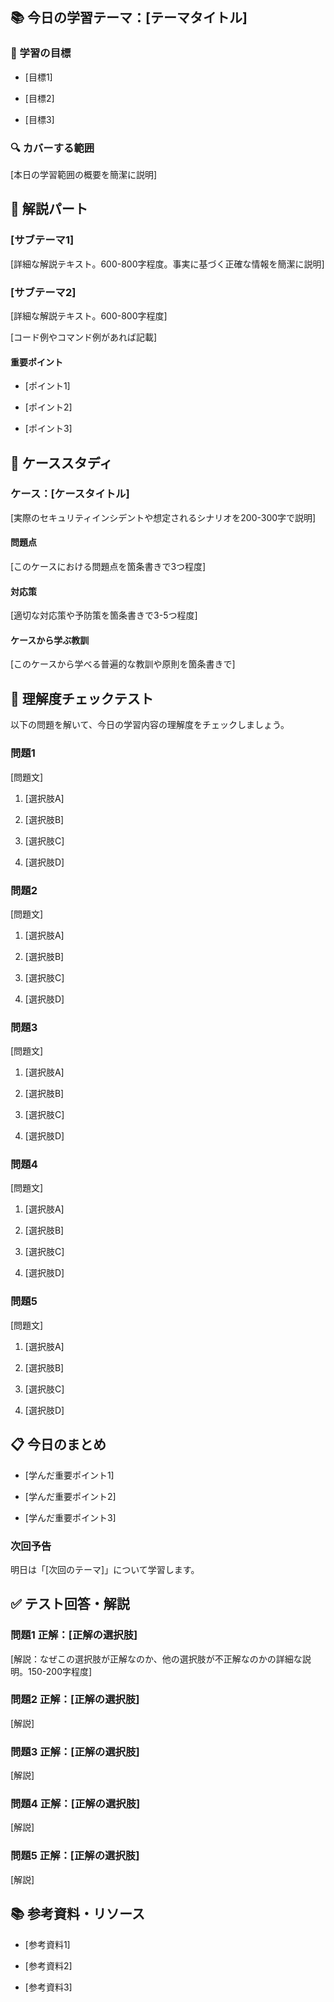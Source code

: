 ## 📚 今日の学習テーマ：[テーマタイトル]

### 📝 学習の目標

* [目標1]

* [目標2]

* [目標3]

### 🔍 カバーする範囲

[本日の学習範囲の概要を簡潔に説明]

## 📖 解説パート

### [サブテーマ1]

[詳細な解説テキスト。600-800字程度。事実に基づく正確な情報を簡潔に説明]

### [サブテーマ2]

[詳細な解説テキスト。600-800字程度]

[コード例やコマンド例があれば記載]

#### 重要ポイント

* [ポイント1]

* [ポイント2]

* [ポイント3]

## 🏢 ケーススタディ

### ケース：[ケースタイトル]

[実際のセキュリティインシデントや想定されるシナリオを200-300字で説明]

#### 問題点

[このケースにおける問題点を箇条書きで3つ程度]

#### 対応策

[適切な対応策や予防策を箇条書きで3-5つ程度]

#### ケースから学ぶ教訓

[このケースから学べる普遍的な教訓や原則を箇条書きで]

## 📝 理解度チェックテスト

以下の問題を解いて、今日の学習内容の理解度をチェックしましょう。

### 問題1

[問題文]

1. [選択肢A]

2. [選択肢B]

3. [選択肢C]

4. [選択肢D]

### 問題2

[問題文]

1. [選択肢A]

2. [選択肢B]

3. [選択肢C]

4. [選択肢D]

### 問題3

[問題文]

1. [選択肢A]

2. [選択肢B]

3. [選択肢C]

4. [選択肢D]

### 問題4

[問題文]

1. [選択肢A]

2. [選択肢B]

3. [選択肢C]

4. [選択肢D]

### 問題5

[問題文]

1. [選択肢A]

2. [選択肢B]

3. [選択肢C]

4. [選択肢D]

## 📋 今日のまとめ

* [学んだ重要ポイント1]

* [学んだ重要ポイント2]

* [学んだ重要ポイント3]

### 次回予告

明日は「[次回のテーマ]」について学習します。

## ✅ テスト回答・解説

### 問題1 正解：[正解の選択肢]

[解説：なぜこの選択肢が正解なのか、他の選択肢が不正解なのかの詳細な説明。150-200字程度]

### 問題2 正解：[正解の選択肢]

[解説]

### 問題3 正解：[正解の選択肢]

[解説]

### 問題4 正解：[正解の選択肢]

[解説]

### 問題5 正解：[正解の選択肢]

[解説]

## 📚 参考資料・リソース

* [参考資料1]

* [参考資料2]

* [参考資料3]
